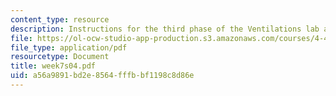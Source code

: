 ```yaml
---
content_type: resource
description: Instructions for the third phase of the Ventilations lab assignment.
file: https://ol-ocw-studio-app-production.s3.amazonaws.com/courses/4-411-building-technology-laboratory-spring-2004/a56a9891bd2e8564fffbbf1198c8d86e_week7s04.pdf
file_type: application/pdf
resourcetype: Document
title: week7s04.pdf
uid: a56a9891-bd2e-8564-fffb-bf1198c8d86e
---
```


